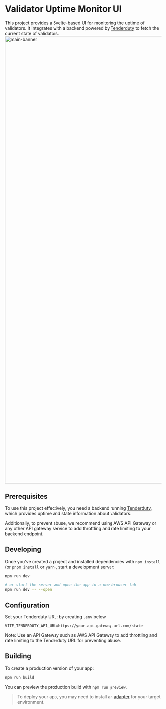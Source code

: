 # Validator Uptime Monitor UI

This project provides a Svelte-based UI for monitoring the uptime of validators. It integrates with a backend powered by [Tenderduty](https://github.com/blockpane/tenderduty) to fetch the current state of validators.
<img width="1438" alt="main-banner" src="https://github.com/user-attachments/assets/65b00ee7-6742-44f5-928d-158358c3ded8">

## Prerequisites

To use this project effectively, you need a backend running [Tenderduty](https://github.com/blockpane/tenderduty), which provides uptime and state information about validators.

Additionally, to prevent abuse, we recommend using AWS API Gateway or any other API gateway service to add throttling and rate limiting to your backend endpoint.


## Developing

Once you've created a project and installed dependencies with `npm install` (or `pnpm install` or `yarn`), start a development server:

```bash
npm run dev

# or start the server and open the app in a new browser tab
npm run dev -- --open
```

## Configuration
Set your Tenderduty URL: by creating `.env` below

```
VITE_TENDERDUTY_API_URL=https://your-api-gateway-url.com/state
```
Note: Use an API Gateway such as AWS API Gateway to add throttling and rate limiting to the Tenderduty URL for preventing abuse.

## Building

To create a production version of your app:

```bash
npm run build
```

You can preview the production build with `npm run preview`.

> To deploy your app, you may need to install an [adapter](https://svelte.dev/docs/kit/adapters) for your target environment.


